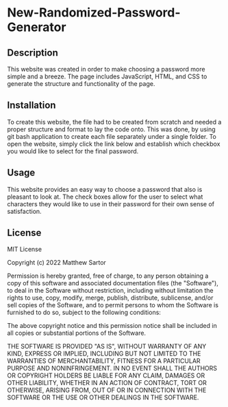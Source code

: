 # New-Randomized-Password-Generator

## Description

This website was created in order to make choosing a password more simple and a breeze.  The page includes JavaScript, HTML, and CSS to generate the structure and functionality of the page.

## 

## Installation

To create this website, the file had to be created from scratch and needed a proper structure and format to lay the code onto.  This was done, by using git bash application to create each file separately under a single folder.  To open the website, simply click the link below and establish which checkbox you would like to select for the final password.

## Usage

This website provides an easy way to choose a password that also is pleasant to look at.  The check boxes allow for the user to select what characters they would like to use in their password for their own sense of satisfaction.

## License

MIT License

Copyright (c) 2022 Matthew Sartor

Permission is hereby granted, free of charge, to any person obtaining a copy
of this software and associated documentation files (the "Software"), to deal
in the Software without restriction, including without limitation the rights
to use, copy, modify, merge, publish, distribute, sublicense, and/or sell
copies of the Software, and to permit persons to whom the Software is
furnished to do so, subject to the following conditions:

The above copyright notice and this permission notice shall be included in all
copies or substantial portions of the Software.

THE SOFTWARE IS PROVIDED "AS IS", WITHOUT WARRANTY OF ANY KIND, EXPRESS OR
IMPLIED, INCLUDING BUT NOT LIMITED TO THE WARRANTIES OF MERCHANTABILITY,
FITNESS FOR A PARTICULAR PURPOSE AND NONINFRINGEMENT. IN NO EVENT SHALL THE
AUTHORS OR COPYRIGHT HOLDERS BE LIABLE FOR ANY CLAIM, DAMAGES OR OTHER
LIABILITY, WHETHER IN AN ACTION OF CONTRACT, TORT OR OTHERWISE, ARISING FROM,
OUT OF OR IN CONNECTION WITH THE SOFTWARE OR THE USE OR OTHER DEALINGS IN THE
SOFTWARE.
